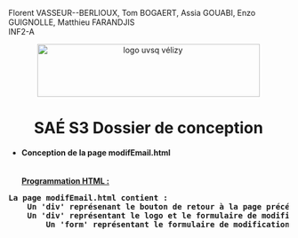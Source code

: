 Florent VASSEUR--BERLIOUX, Tom BOGAERT, Assia GOUABI, Enzo GUIGNOLLE, Matthieu FARANDJIS<br>
INF2-A

<div align="center">
<img height="95" width="400" src="../../img/IUT_Velizy_Villacoublay_logo_2020_ecran.png" title="logo uvsq vélizy"/>

# SAÉ S3  Dossier de conception
</div>

- <b>Conception de la page modifEmail.html<br>
<br><br>
<u>Programmation HTML :</u>
<pre>
La page modifEmail.html contient :
    Un 'div' représenant le bouton de retour à la page précédante.
    Un 'div' représentant le logo et le formulaire de modification de l'email. Ce 'div' contient :
        Un 'form' représentant le formulaire de modification de l'email.
</pre>
